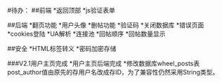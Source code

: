#待办：
##前端
*返回顶部
*js验证表单

##后端
*翻页功能
*用户头像
*删帖功能
*验证码
*关闭数据库
*错误页面
*cookies登陆
*UA解析
*连接池
*回帖顺序
*回帖数量显示

##安全
*HTML标签转义
*密码加密存储

###V2.1用户主页完成
*用户主页后端完成
*修改数据库wheel_posts表post_author值由原先的存用户名改成存ID，为了兼容性仍然采用String类型。
